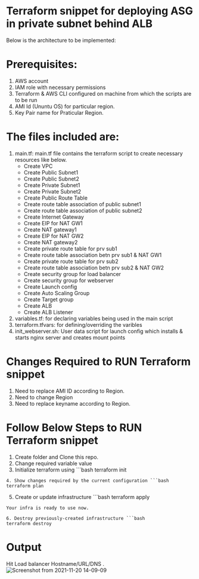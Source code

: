 # Terraform snippet for deploying ASG in private subnet behind ALB

Below is the architecture to be implemented:

# Prerequisites:
1. AWS account
2. IAM role with necessary permissions
3. Terraform & AWS CLI configured on machine from which the scripts are to be run
4. AMI Id (Ununtu OS) for particular region.
5. Key Pair name for Praticular Region.

# The files included are:

1)  main.tf: main.tf file contains the terraform script to create necessary resources like below.
      - Create VPC
      - Create Public Subnet1
      - Create Public Subnet2 
      - Create Private Subnet1
      - Create Private Subnet2
      - Create Public Route Table
      - Create route table association of public subnet1
      - Create route table association of public subnet2
      - Create Internet Gateway 
      - Create EIP for NAT GW1  
      - Create NAT gateway1
      - Create EIP for NAT GW2 
      - Create NAT gateway2 
      - Create private route table for prv sub1
      - Create route table association betn prv sub1 & NAT GW1
      - Create private route table for prv sub2
      - Create route table association betn prv sub2 & NAT GW2
      - Create security group for load balancer
      - Create security group for webserver
      - Create Launch config
      - Create Auto Scaling Group
      - Create Target group
      - Create ALB
      - Create ALB Listener
3)  variables.tf: for declaring variables being used in the main script
4)  terraform.tfvars: for defining/overriding the varibles
5)  init_webserver.sh: User data script for launch config which installs & starts nginx server and creates mount points

# Changes Required to RUN Terraform snippet

1. Need to replace AMI ID according to Region.
2. Need to change Region
3. Need to replace keyname according to Region.

# Follow Below Steps to RUN Terraform snippet

1. Create folder and Clone this repo.
2. Change required variable value
3. Initialize terraform using ```bash
terraform init
```
4. Show changes required by the current configuration ```bash
terraform plan
```
5. Create or update infrastructure ```bash
terraform apply
```
Your infra is ready to use now.

6. Destroy previously-created infrastructure ```bash
terraform destroy
```
# Output

Hit Load balancer Hostname/URL/DNS .
![Screenshot from 2021-11-20 14-09-09](https://user-images.githubusercontent.com/21075788/142722039-9a29e793-8e3e-4ada-8fd2-93b352c9d86a.jpg)
